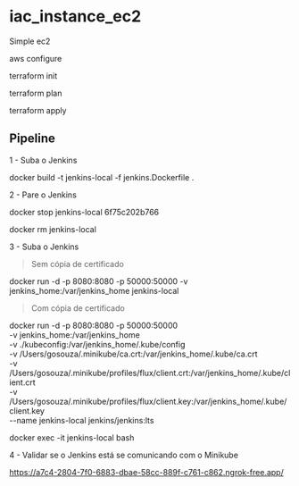 # iac_instance_ec2
Simple ec2 

aws configure

terraform init

terraform plan

terraform apply

## Pipeline

1 - Suba o Jenkins

docker build -t jenkins-local -f jenkins.Dockerfile .

2 - Pare o Jenkins

docker stop jenkins-local
6f75c202b766

docker rm jenkins-local


3 - Suba o Jenkins

> Sem cópia de certificado

docker run -d -p 8080:8080 -p 50000:50000 -v jenkins_home:/var/jenkins_home jenkins-local

> Com cópia de certificado

docker run -d -p 8080:8080 -p 50000:50000 \
  -v jenkins_home:/var/jenkins_home \
  -v ./kubeconfig:/var/jenkins_home/.kube/config \
  -v /Users/gosouza/.minikube/ca.crt:/var/jenkins_home/.kube/ca.crt \
  -v /Users/gosouza/.minikube/profiles/flux/client.crt:/var/jenkins_home/.kube/client.crt \
  -v /Users/gosouza/.minikube/profiles/flux/client.key:/var/jenkins_home/.kube/client.key \
  --name jenkins-local jenkins/jenkins:lts

docker exec -it jenkins-local bash

4 - Validar se o Jenkins está se comunicando com o Minikube




https://a7c4-2804-7f0-6883-dbae-58cc-889f-c761-c862.ngrok-free.app/